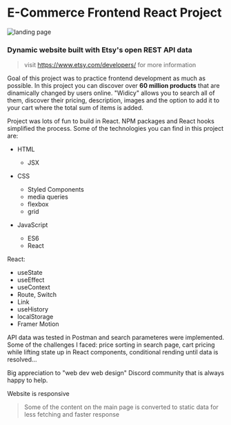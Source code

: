# E-Commerce Frontend React Project

![landing page](https://i.ibb.co/HgrgT7H/Screenshot-104.png")

### Dynamic website built with Etsy's open REST API data
> visit https://www.etsy.com/developers/ for more information

Goal of this project was to practice frontend development as much as possible.
In this project you can discover over **60 million products** that are dinamically 
changed by users online. "Widicy" allows you to search all of them, discover their
pricing, description, images and the option to add it to your cart where the total sum of items is added.

Project was lots of fun to build in React. 
NPM packages and React hooks simplified the process. 
Some of the technologies you can find in this project are: 
* HTML 
  - JSX
  
* CSS
  - Styled Components
  - media queries 
  - flexbox
  - grid
  
 * JavaScript
   - ES6
   - React
  
  React:
   - useState
   - useEffect
   - useContext
   - Route, Switch
   - Link
   - useHistory
   - localStorage
   - Framer Motion

API data was tested in Postman and search parameteres were implemented.
Some of the challenges I faced: price sorting in search page, cart pricing while lifting state up in React components,
conditional rending until data is resolved...

Big appreciation to "web dev web design" Discord community that is always happy to help. 

Website is responsive
> Some of the content on the main page is converted to static data for less fetching and faster response
